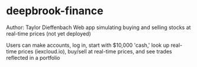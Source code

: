 # deepbrook-finance
Author: Taylor Dieffenbach
Web app simulating buying and selling stocks at real-time prices (not yet deployed)

Users can make accounts, log in, start with $10,000 'cash,' look up real-time prices (iexcloud.io), buy/sell at real-time prices, 
and see trades reflected in a portfolio
